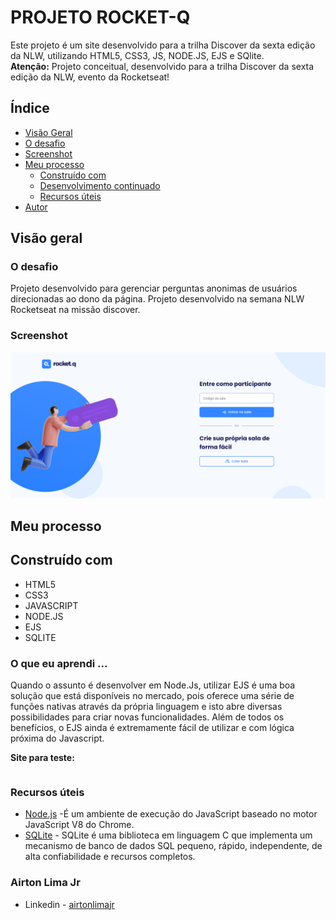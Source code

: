 # PROJETO ROCKET-Q

Este projeto é um site desenvolvido para a trilha Discover da sexta edição da NLW, utilizando HTML5, CSS3, JS, NODE.JS, EJS e SQlite.
<br><b>Atenção:</b> Projeto conceitual, desenvolvido para a trilha Discover da sexta edição da NLW, evento da Rocketseat!


## Índice

  - [Visão Geral](#Visão-Geral)
  - [O desafio](#O-desafio)
  - [Screenshot](#screenshot)
- [Meu processo](#Meu-processo)
  - [Construído com](#Construído-com)
  - [Desenvolvimento continuado](#desenvolvimento-continuado)
  - [Recursos úteis](#recursos-uteis)
- [Autor](#Autor)



## Visão geral

### O desafio

Projeto desenvolvido para gerenciar perguntas anonimas de usuários direcionadas ao dono da página. Projeto desenvolvido na semana NLW Rocketseat na missão discover.



### Screenshot

![Interface projeto OriginSix](https://github.com/airtonlimajr/projeto-rocket-q/blob/main/public/images/screencapture.png)



## Meu processo

## Construído com

- HTML5
- CSS3
- JAVASCRIPT
- NODE.JS
- EJS
- SQLITE


### O que eu aprendi ...

Quando o assunto é desenvolver em Node.Js, utilizar EJS é uma boa solução que está disponíveis no mercado, pois oferece uma série de funções nativas através da própria linguagem e isto
abre diversas possibilidades para criar novas funcionalidades. Além de todos os benefícios, o EJS ainda é extremamente fácil de utilizar e com lógica próxima do Javascript.  

**Site para teste:**

```

```


### Recursos úteis

- [Node.js](https://nodejs.org/en/) -É um ambiente de execução do JavaScript baseado no motor JavaScript V8 do Chrome. 
- [SQLite](https://www.sqlite.org/index.html) - SQLite é uma biblioteca em linguagem C que implementa um mecanismo de banco de dados SQL pequeno, rápido, independente, de alta confiabilidade e recursos completos.


### Airton Lima Jr

- Linkedin - [airtonlimajr](https://www.linkedin.com/in/airtonlimajr/)

